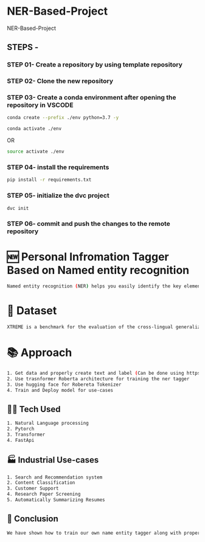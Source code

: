 # NER-Based-Project
NER-Based-Project

## STEPS -

### STEP 01- Create a repository by using template repository

### STEP 02- Clone the new repository

### STEP 03- Create a conda environment after opening the repository in VSCODE

```bash
conda create --prefix ./env python=3.7 -y
```

```bash
conda activate ./env
```
OR
```bash
source activate ./env
```

### STEP 04- install the requirements
```bash
pip install -r requirements.txt
```

### STEP 05- initialize the dvc project
```bash
dvc init
```

### STEP 06- commit and push the changes to the remote repository

# 🆕 Personal Infromation Tagger Based on Named entity recognition
```bash
Named entity recognition (NER) helps you easily identify the key elements in a text, like names of people, places, brands, monetary values, and more.Extracting the main entities in a text helps sort unstructured data and detect important information, which is crucial if you have to deal with large datasets.
```
# 💽 Dataset 
```bash
XTREME is a benchmark for the evaluation of the cross-lingual generalization ability of pre-trained multilingual models that covers 40 typologically diverse languages and includes nine tasks.
```
# 📚 Approach 
```bash
1. Get data and properly create text and label (Can be done using https://explosion.ai/demos/displacy-ent.
2. Use trasnformer Roberta architecture for training the ner tagger
3. Use hugging face for Robereta Tokenizer
4. Train and Deploy model for use-cases
```
## 🧑‍💻 Tech Used
```bash
1. Natural Language processing
2. Pytorch 
3. Transformer 
4. FastApi 
```
## 🏭 Industrial Use-cases 
```bash
1. Search and Recommendation system 
2. Content Classification 
3. Customer Support 
4. Research Paper Screening 
5. Automatically Summarizing Resumes 
```
## 👋 Conclusion 
```bash
We have shown how to train our own name entity tagger along with proper inplementaion of train and predict pipeline.
```